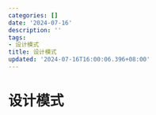 ```yaml
---
categories: []
date: '2024-07-16'
description: ''
tags:
- 设计模式
title: 设计模式
updated: '2024-07-16T16:00:06.396+08:00'
---
```

# 设计模式
